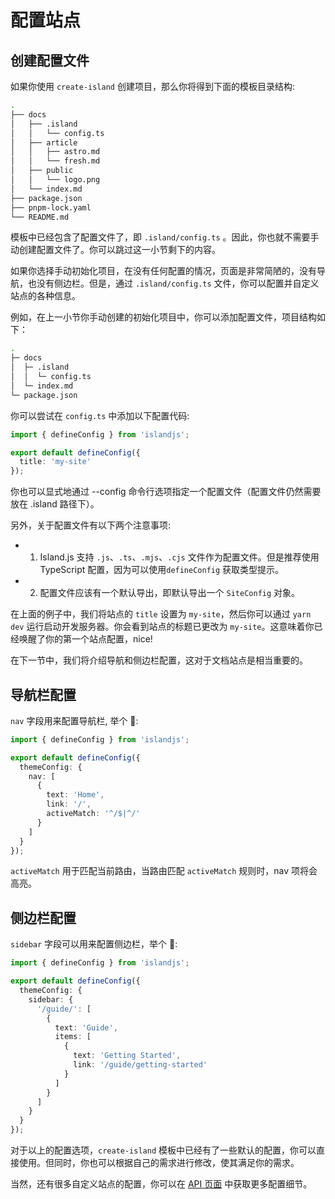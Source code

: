 # 配置站点

## 创建配置文件

如果你使用 `create-island` 创建项目，那么你将得到下面的模板目录结构:  

```bash
.
├── docs
│   ├── .island
│   │   └── config.ts
│   ├── article
│   │   ├── astro.md
│   │   └── fresh.md
│   ├── public
│   │   └── logo.png
│   └── index.md
├── package.json
├── pnpm-lock.yaml
└── README.md
```

模板中已经包含了配置文件了，即 `.island/config.ts` 。因此，你也就不需要手动创建配置文件了。你可以跳过这一小节剩下的内容。

如果你选择手动初始化项目，在没有任何配置的情况，页面是非常简陋的，没有导航，也没有侧边栏。但是，通过 `.island/config.ts` 文件，你可以配置并自定义站点的各种信息。

例如，在上一小节你手动创建的初始化项目中，你可以添加配置文件，项目结构如下：

```bash
.
├─ docs
│  ├─ .island
│  │  └─ config.ts
│  └─ index.md
└─ package.json
```

你可以尝试在 `config.ts` 中添加以下配置代码:

```ts
import { defineConfig } from 'islandjs';

export default defineConfig({
  title: 'my-site'
});
```

你也可以显式地通过 --config 命令行选项指定一个配置文件（配置文件仍然需要放在 .island 路径下）。

另外，关于配置文件有以下两个注意事项:

- 1. Island.js 支持 `.js`、`.ts`、`.mjs`、`.cjs` 文件作为配置文件。但是推荐使用 TypeScript 配置，因为可以使用`defineConfig` 获取类型提示。

- 2. 配置文件应该有一个默认导出，即默认导出一个 `SiteConfig` 对象。

在上面的例子中，我们将站点的 `title` 设置为 `my-site`，然后你可以通过 `yarn dev` 运行启动开发服务器。你会看到站点的标题已更改为 `my-site`。这意味着你已经唤醒了你的第一个站点配置，nice!

在下一节中，我们将介绍导航和侧边栏配置，这对于文档站点是相当重要的。

## 导航栏配置

`nav` 字段用来配置导航栏, 举个 🌰:

```ts
import { defineConfig } from 'islandjs';

export default defineConfig({
  themeConfig: {
    nav: [
      {
        text: 'Home',
        link: '/',
        activeMatch: '^/$|^/'
      }
    ]
  }
});
```

`activeMatch` 用于匹配当前路由，当路由匹配 `activeMatch` 规则时，nav 项将会高亮。

## 侧边栏配置

`sidebar` 字段可以用来配置侧边栏，举个 🌰:

```ts
import { defineConfig } from 'islandjs';

export default defineConfig({
  themeConfig: {
    sidebar: {
      '/guide/': [
        {
          text: 'Guide',
          items: [
            {
              text: 'Getting Started',
              link: '/guide/getting-started'
            }
          ]
        }
      ]
    }
  }
});
```

对于以上的配置选项，`create-island` 模板中已经有了一些默认的配置，你可以直接使用。但同时，你也可以根据自己的需求进行修改，使其满足你的需求。

当然，还有很多自定义站点的配置，你可以在 [API 页面](/zh/api/index) 中获取更多配置细节。
